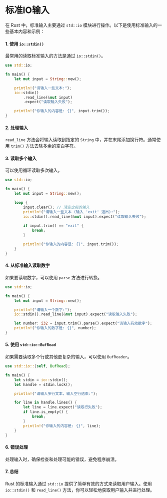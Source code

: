 # 标准IO输入

在 Rust 中，标准输入主要通过 `std::io` 模块进行操作。以下是使用标准输入的一些基本内容和示例：

#### 1. **使用 `io::stdin()`**

最常用的读取标准输入的方法是通过 `io::stdin()`。

```rust
use std::io;

fn main() {
    let mut input = String::new();

    println!("请输入一些文本:");
    io::stdin()
        .read_line(&mut input)
        .expect("读取输入失败");

    println!("你输入的内容是: {}", input.trim());
}
```

#### 2. **处理输入**

`read_line` 方法会将输入读取到指定的 `String` 中，并在末尾添加换行符。通常使用 `trim()` 方法去除多余的空白字符。

#### 3. **读取多个输入**

可以使用循环读取多次输入。

```rust
use std::io;

fn main() {
    let mut input = String::new();

    loop {
        input.clear(); // 清空之前的输入
        println!("请输入一些文本 (输入 'exit' 退出):");
        io::stdin().read_line(&mut input).expect("读取输入失败");
        
        if input.trim() == "exit" {
            break;
        }

        println!("你输入的内容是: {}", input.trim());
    }
}
```

#### 4. **从标准输入读取数字**

如果要读取数字，可以使用 `parse` 方法进行转换。

```rust
use std::io;

fn main() {
    let mut input = String::new();

    println!("请输入一个数字:");
    io::stdin().read_line(&mut input).expect("读取输入失败");

    let number: i32 = input.trim().parse().expect("请输入有效数字");
    println!("你输入的数字是: {}", number);
}
```

#### 5. **使用 `std::io::BufRead`**

如果需要读取多个行或其他更复杂的输入，可以使用 `BufReader`。

```rust
use std::io::{self, BufRead};

fn main() {
    let stdin = io::stdin();
    let handle = stdin.lock();

    println!("请输入多行文本，输入空行结束:");

    for line in handle.lines() {
        let line = line.expect("读取行失败");
        if line.is_empty() {
            break;
        }
        println!("你输入的内容是: {}", line);
    }
}
```

#### 6. **错误处理**

处理输入时，确保检查和处理可能的错误，避免程序崩溃。

#### 7. **总结**

Rust 的标准输入通过 `std::io` 提供了简单有效的方式来读取用户输入。使用 `io::stdin()` 和 `read_line()` 方法，你可以轻松地获取用户输入并进行处理。
